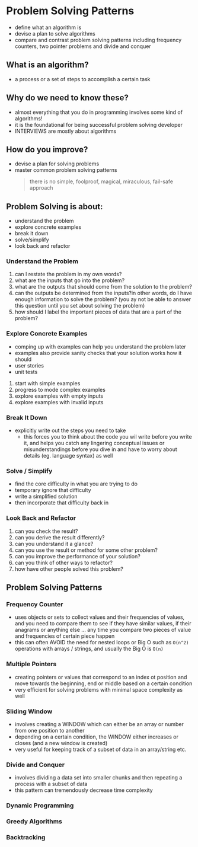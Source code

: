 # Problem Solving Patterns

-   define what an algorithm is
-   devise a plan to solve algorithms
-   compare and contrast problem solving patterns including frequency counters, two pointer problems and divide and conquer

## What is an algorithm?

-   a process or a set of steps to accomplish a certain task

## Why do we need to know these?

-   almost everything that you do in programming involves some kind of algorithms!
-   it is the foundational for being successful problem solving developer
-   INTERVIEWS are mostly about algorithms

## How do you improve?

-   devise a plan for solving problems
-   master common problem solving patterns
    > there is no simple, foolproof, magical, miraculous, fail-safe approach

## Problem Solving is about:

-   understand the problem
-   explore concrete examples
-   break it down
-   solve/simplify
-   look back and refactor

### Understand the Problem

1. can I restate the problem in my own words?
2. what are the inputs that go into the problem?
3. what are the outputs that should come from the solution to the problem?
4. can the outputs be determined from the inputs?in other words, do I have enough information to solve the problem? (you ay not be able to answer this question until you set about solving the problem)
5. how should I label the important pieces of data that are a part of the problem?

### Explore Concrete Examples

-   comping up with examples can help you understand the problem later
-   examples also provide sanity checks that your solution works how it should
-   user stories
-   unit tests

1. start with simple examples
2. progress to mode complex examples
3. explore examples with empty inputs
4. explore examples with invalid inputs

### Break It Down

-   explicitly write out the steps you need to take
    -   this forces you to think about the code you wil write before you write it, and helps you catch any lingering conceptual issues or misunderstandings before you dive in and have to worry about details (eg. language syntax) as well

### Solve / Simplify

-   find the core difficulty in what you are trying to do
-   temporary ignore that difficulty
-   write a simplified solution
-   then incorporate that difficulty back in

### Look Back and Refactor

1. can you check the result?
2. can you derive the result differently?
3. can you understand it a glance?
4. can you use the result or method for some other problem?
5. can you improve the performance of your solution?
6. can you think of other ways to refactor?
7. how have other people solved this problem?

## Problem Solving Patterns

### Frequency Counter

-   uses objects or sets to collect values and their frequencies of values, and you need to compare them to see if they have similar values, if their anagrams or anything else ... any time you compare two pieces of value and frequencies of certain piece happen
-   this can often AVOID the need for nested loops or Big O such as `O(n^2)` operations with arrays / strings, and usually the Big O is `O(n)`

### Multiple Pointers

-   creating pointers or values that correspond to an index ot position and move towards the beginning, end or middle based on a certain condition
-   very efficient for solving problems with minimal space complexity as well

### Sliding Window

-   involves creating a WINDOW which can either be an array or number from one position to another
-   depending on a certain condition, the WINDOW either increases or closes (and a new window is created)
-   very useful for keeping track of a subset of data in an array/string etc.

### Divide and Conquer

-   involves dividing a data set into smaller chunks and then repeating a process with a subset of data
-   this pattern can tremendously decrease time complexity

### Dynamic Programming

### Greedy Algorithms

### Backtracking
